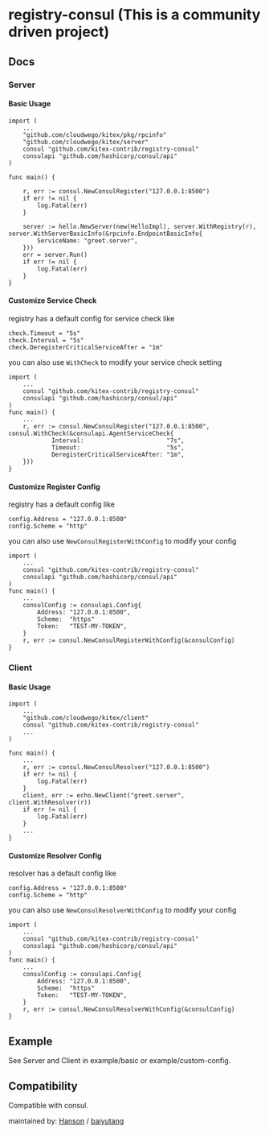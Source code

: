 # registry-consul (This is a community driven project)

## Docs

### Server

#### Basic Usage
```
import (
    ...
    "github.com/cloudwego/kitex/pkg/rpcinfo"
    "github.com/cloudwego/kitex/server"
    consul "github.com/kitex-contrib/registry-consul"
    consulapi "github.com/hashicorp/consul/api"
)

func main() {
    
    r, err := consul.NewConsulRegister("127.0.0.1:8500")
    if err != nil {
        log.Fatal(err)
    }
    
    server := hello.NewServer(new(HelloImpl), server.WithRegistry(r), server.WithServerBasicInfo(&rpcinfo.EndpointBasicInfo{
        ServiceName: "greet.server",
    }))
    err = server.Run()
    if err != nil {
        log.Fatal(err)
    }
}
```

#### Customize Service Check

registry has a default config for service check like

```
check.Timeout = "5s"
check.Interval = "5s"
check.DeregisterCriticalServiceAfter = "1m"
```

you can also use `WithCheck` to modify your service check setting

```
import (
	...
	consul "github.com/kitex-contrib/registry-consul"
	consulapi "github.com/hashicorp/consul/api"
)
func main() {
    ...
	r, err := consul.NewConsulRegister("127.0.0.1:8500", consul.WithCheck(&consulapi.AgentServiceCheck{
            Interval:                       "7s",
            Timeout:                        "5s",
            DeregisterCriticalServiceAfter: "1m",
	}))
}
```

#### Customize Register Config

registry has a default config like

```
config.Address = "127.0.0.1:8500"
config.Scheme = "http"
```

you can also use `NewConsulRegisterWithConfig` to modify your config

```
import (
	...
	consul "github.com/kitex-contrib/registry-consul"
	consulapi "github.com/hashicorp/consul/api"
)
func main() {
    ...
	consulConfig := consulapi.Config{
		Address: "127.0.0.1:8500",
		Scheme:  "https"
		Token:   "TEST-MY-TOKEN",
	}
	r, err := consul.NewConsulRegisterWithConfig(&consulConfig)
}
```

### Client

#### Basic Usage

```
import (
    ...
    "github.com/cloudwego/kitex/client"
    consul "github.com/kitex-contrib/registry-consul"
    ...
)

func main() {
    ...
    r, err := consul.NewConsulResolver("127.0.0.1:8500")
    if err != nil {
        log.Fatal(err)
    }
    client, err := echo.NewClient("greet.server", client.WithResolver(r))
    if err != nil {
        log.Fatal(err)
    }
    ...
}
```

#### Customize Resolver Config

resolver has a default config like

```
config.Address = "127.0.0.1:8500"
config.Scheme = "http"
```

you can also use `NewConsulResolverWithConfig` to modify your config

```
import (
	...
	consul "github.com/kitex-contrib/registry-consul"
	consulapi "github.com/hashicorp/consul/api"
)
func main() {
    ...
	consulConfig := consulapi.Config{
		Address: "127.0.0.1:8500",
		Scheme:  "https"
		Token:   "TEST-MY-TOKEN",
	}
	r, err := consul.NewConsulResolverWithConfig(&consulConfig)
}
```

## Example

See Server and Client in example/basic or example/custom-config.

## Compatibility

Compatible with consul.

maintained by: [Hanson](https://github.com/hanson) / [baiyutang](https://github.com/baiyutang)
